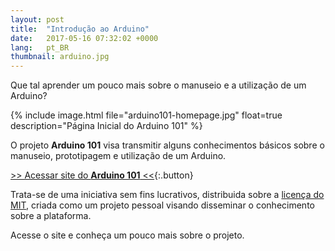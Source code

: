 ```yaml
---
layout: post
title:  "Introdução ao Arduino"
date:   2017-05-16 07:32:02 +0000
lang:   pt_BR
thumbnail: arduino.jpg
---
```


Que tal aprender um pouco mais sobre o manuseio e a utilização de um Arduino?

{% include image.html file="arduino101-homepage.jpg" float=true description="Página Inicial do Arduino 101" %}

O projeto **Arduino 101** visa transmitir alguns conhecimentos básicos sobre o manuseio, prototipagem e utilização de um Arduino.

[>> Acessar site do **Arduino 101** <<](http://arduino.italolelis.com/){:.button}

Trata-se de uma iniciativa sem fins lucrativos, distribuida sobre a [licença do MIT](https://github.com/italohdc/arduino-101/blob/master/LICENSE), criada como um projeto pessoal visando disseminar o conhecimento sobre a plataforma.

Acesse o site e conheça um pouco mais sobre o projeto.
